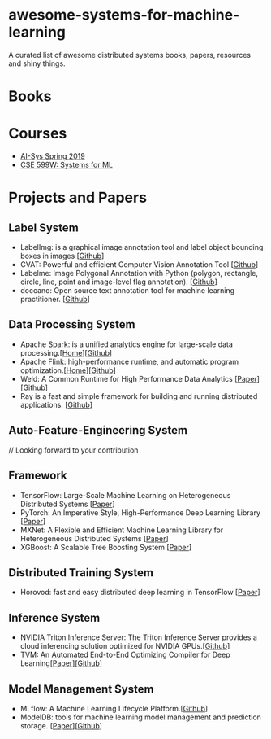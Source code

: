 # awesome-systems-for-machine-learning
A curated list of awesome distributed systems books, papers, resources and shiny things.

# Books

# Courses
* [AI-Sys Spring 2019](https://ucbrise.github.io/cs294-ai-sys-sp19)
* [CSE 599W: Systems for ML](http://dlsys.cs.washington.edu/)

# Projects and Papers

## Label System
* LabelImg: is a graphical image annotation tool and label object bounding boxes in images [[Github](https://github.com/tzutalin/labelImg)]
* CVAT: Powerful and efficient Computer Vision Annotation Tool [[Github](https://github.com/opencv/cvat)]
* Labelme: Image Polygonal Annotation with Python (polygon, rectangle, circle, line, point and image-level flag annotation). [[Github](https://github.com/wkentaro/labelme)]
* doccano: Open source text annotation tool for machine learning practitioner. [[Github](https://github.com/doccano/doccano)]

## Data Processing System
* Apache Spark: is a unified analytics engine for large-scale data processing.[[Home](https://spark.apache.org/)][[Github](https://github.com/apache/spark)]
* Apache Flink: high-performance runtime, and automatic program optimization.[[Home](http://flink.apache.org)][[Github](https://github.com/apache/flink)]
* Weld: A Common Runtime for High Performance
Data Analytics [[Paper](https://cs.stanford.edu/~matei/papers/2017/cidr_weld.pdf)][[Github](https://github.com/weld-project/weld)]
* Ray is a fast and simple framework for building and running distributed applications. [[Github](https://github.com/ray-project/ray)]
## Auto-Feature-Engineering System
// Looking forward to your contribution

## Framework
* TensorFlow:
Large-Scale Machine Learning on Heterogeneous Distributed Systems [[Paper](https://arxiv.org/pdf/1603.04467.pdf)]
* PyTorch: An Imperative Style, High-Performance
Deep Learning Library [[Paper](https://arxiv.org/pdf/1912.01703.pdf)]
* MXNet: A Flexible and Efficient Machine Learning
Library for Heterogeneous Distributed Systems [[Paper](https://arxiv.org/pdf/1512.01274.pdf)]
* XGBoost: A Scalable Tree Boosting System [[Paper](https://arxiv.org/pdf/1603.02754.pdf)]

## Distributed Training System
* Horovod: fast and easy distributed deep learning in TensorFlow [[Paper](https://arxiv.org/pdf/1802.05799.pdf)]

## Inference System
* NVIDIA Triton Inference Server: The Triton Inference Server provides a cloud inferencing solution optimized for NVIDIA GPUs.[[Github](https://github.com/NVIDIA/triton-inference-server)]
* TVM: An Automated End-to-End Optimizing Compiler for Deep Learning[[Paper](https://www.usenix.org/system/files/osdi18-chen.pdf)][[Github](https://github.com/apache/incubator-tvm)]

## Model Management System
* MLflow: A Machine Learning Lifecycle Platform.[[Github](https://github.com/mlflow/mlflow)]
* ModelDB: tools for machine learning model management and prediction storage. [[Paper](https://dspace.mit.edu/handle/1721.1/113540)][[Github](https://github.com/VertaAI/modeldb)]
